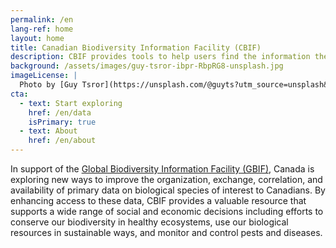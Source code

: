 ```yaml
---
permalink: /en
lang-ref: home
layout: home
title: Canadian Biodiversity Information Facility (CBIF)
description: CBIF provides tools to help users find the information they need.
background: /assets/images/guy-tsror-ibpr-RbpRG8-unsplash.jpg
imageLicense: |
  Photo by [Guy Tsror](https://unsplash.com/@guyts?utm_source=unsplash&amp;utm_medium=referral&amp;utm_content=creditCopyText) on [Unsplash](https://unsplash.com/?utm_source=unsplash&utm_medium=referral&utm_content=creditCopyText)
cta:
  - text: Start exploring
    href: /en/data
    isPrimary: true
  - text: About
    href: /en/about
---
```


In support of the [Global Biodiversity Information Facility (GBIF)](http://www.gbif.org/), Canada is exploring new ways to improve the organization, exchange, correlation, and availability of primary data on biological species of interest to Canadians. By enhancing access to these data, CBIF provides a valuable resource that supports a wide range of social and economic decisions including efforts to conserve our biodiversity in healthy ecosystems, use our biological resources in sustainable ways, and monitor and control pests and diseases.

